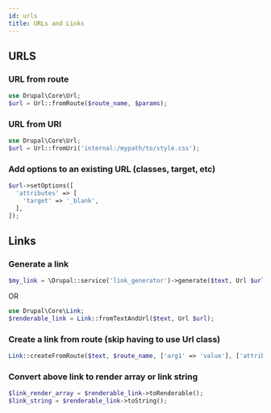 ```yaml
---
id: urls
title: URLs and Links
---
```


## URLS
### URL from route
``` php
use Drupal\Core\Url;
$url = Url::fromRoute($route_name, $params);
```

### URL from URI
``` php
use Drupal\Core\Url;
$url = Url::fromUri('internal:/mypath/to/style.css');
```

### Add options to an existing URL (classes, target, etc)
``` php
$url->setOptions([
  'attributes' => [
    'target' => '_blank',
  ],
]);
```

## Links
### Generate a link
``` php
$my_link = \Drupal::service('link_generator')->generate($text, Url $url);
```
OR
``` php
use Drupal\Core\Link;
$renderable_link = Link::fromTextAndUrl($text, Url $url);
```

### Create a link from route (skip having to use Url class)
``` php
Link::createFromRoute($text, $route_name, ['arg1' => 'value'], ['attributes' => ['class' => 'use-ajax']]);
```

### Convert above link to render array or link string
``` php
$link_render_array = $renderable_link->toRenderable();
$link_string = $renderable_link->toString();
```
